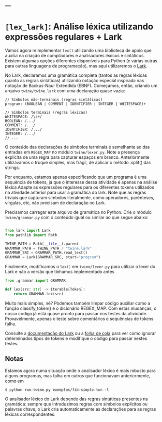"""
# `[lex_lark]`: Análise léxica utilizando expressões regulares + Lark 

Vamos agora reimplementar `lex()` utilizando uma biblioteca de apoio que auxilia na criação de compiladores e analisadores léxicos e sintáticos. Existem algumas opções diferentes disponíveis para Python (e várias outras para outras linguagens de programação), mas aqui utilizaremos o [Lark](https://github.com/lark-parser/lark). 

No Lark, declaramos uma gramática completa (tantos as regras léxicas quanto as regras sintáticas) utilizando notação especial inspirada nas notação de Backus-Naur Extendida (EBNF). Começamos, então, criando um arquivo `twine/twine.lark` com uma declaração quase vazia:

```lark
// Símbolos não-terminais (regras sintáticas)
program: (BOOLEAN | COMMENT | IDENTIFIER | INTEGER | WHITESPACE)+ 

// Símbolos terminais (regras léxicas)
WHITESPACE: /\s+/
BOOLEAN: /.../
COMMENT: /.../
IDENTIFIER: /.../
INTEGER: /.../
// ...
```

O conteúdo das declarações de símbolos terminais é semelhante ao das entradas em `REGEX_MAP` no módulo `twine/lexer.py`. Note a presença explícita de uma regra para capturar espaços em branco. Anteriormente utilizávamos o truque simples, mas frágil, de aplicar o método .split() das strings.

Por enquanto, estamos apenas especificando que um programa é uma sequência de tokens, já que o interesse dessa atividade é apenas na análise léxica.Adapte as expressões regulares para os diferentes tokens utilizados na atividade anterior para usar a gramática do lark. Note que as regras triviais que capturam símbolos literalmente, como operadores, parênteses, vírgulas, etc, não precisam de declaração no Lark.

Precisamos carregar este arquivo de gramática no Python. Crie o módulo `twine/grammar.py` com o conteúdo igual ou similar ao que segue abaixo:

```python

from lark import Lark
from pathlib import Path

TWINE_PATH = Path(__file__).parent
GRAMMAR_PATH = TWINE_PATH / "twine.lark"
GRAMMAR_SRC = GRAMMAR_PATH.read_text()
GRAMMAR = Lark(GRAMMAR_SRC, start="program")
```

Finalmente, modificamos o `lex()` em `twine/lexer.py` para utilizar o lexer do Lark e não a versão que tínhamos implementado antes.  

```python
from .grammar import GRAMMAR

def lex(src: str) -> Iterable[Token]:
    return GRAMMAR.lex(src)
```

Muito mais simples, né? Podemos também limpar código auxiliar como a função classify_token() e o dicionário REGEX_MAP. Com estas mudanças, o nosso código já está quase pronto para passar nos testes da atividade. Provavelmente, apenas o teste sobre comentários e sequências de tokens falha.

Consulte a [documentação do Lark](https://lark-parser.readthedocs.io/en/latest/grammar.html) ou a [folha de cola](https://github.com/lark-parser/lark/blob/master/docs/_static/lark_cheatsheet.pdf) para ver como ignorar determinados tipos de tokens e modifique o código para passar nestes testes.


## Notas

Estamos agora numa situação onde o analisador léxico é mais robusto para alguns programas, mas falha em outros que funcionavam anteriormente, como em

    $ python run-twine.py exemplos/fib-simple.twn -l

O analisador léxico do Lark depende das regras sintáticas presentes na gramática: sempre que introduzimos regras com símbolos explícitos ou palavras chave, o Lark cria automaticamente as declarações para as regras léxicas correspondentes. 